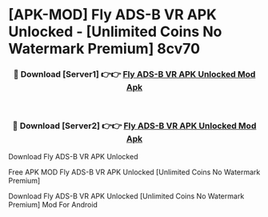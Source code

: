 # [APK-MOD] Fly ADS-B VR APK Unlocked - [Unlimited Coins No Watermark Premium] 8cv70



<div align="center">
<h3>🔴 Download [Server1] 👉👉 <a href="https://momento.my/?title=Fly_ADS-B_VR_APK_Unlocked">Fly ADS-B VR APK Unlocked Mod Apk</a></h3><br>

<h3>🔴 Download [Server2] 👉👉 <a href="https://momento.my/?title=Fly_ADS-B_VR_APK_Unlocked">Fly ADS-B VR APK Unlocked Mod Apk</a></h3>
</div>



Download Fly ADS-B VR APK Unlocked 

Free APK MOD Fly ADS-B VR APK Unlocked [Unlimited Coins No Watermark Premium]

Download Fly ADS-B VR APK Unlocked [Unlimited Coins No Watermark Premium] Mod For Android
